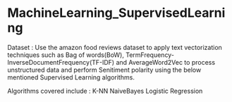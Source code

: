 # MachineLearning_SupervisedLearning
Dataset : Use the amazon food reviews dataset to apply text vectorization techniques such as 
Bag of words(BoW), TermFrequency-InverseDocumentFrequency(TF-IDF) and AverageWord2Vec to process unstructured data and perform Senitiment polarity using the below mentioned Supervised Learning algorithms.

Algorithms covered include : 
  K-NN 
  NaiveBayes
  Logistic Regression
